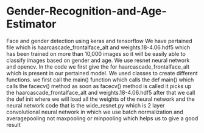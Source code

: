 # Gender-Recognition-and-Age-Estimator
Face and gender detection using keras and tensorflow
We have  pertained file which is haarcascade_frontalface_alt and weights.18-4.06.hdf5 which has been trained on more than 10,000 images so it will be easily able to classify images based on gender and age. 
We use resnet neural network and opencv.
In the code we first give the for haarcascade_frontalface_alt which is present in our pertained model.
We used classes to create different functions.
we first call the main() function  which calls the def main() which calls the facecv() method as soon as facecv() method is called it picks up the haarcascade_frontalface_alt and weights.18-4.06.hdf5
after that we call the def init where we will load all the weights of the neural network and the neural network code that is the wide_resnet.py which is 2 layer convolutional neural network in which we use batch normalization and averagepooling not maxpooling or minpooling
which helps us to give a good result

